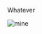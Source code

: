 
Whatever


![mine](https://github-readme-stats.vercel.app/api/top-langs/?username=shuzretsu&layout=compact)

